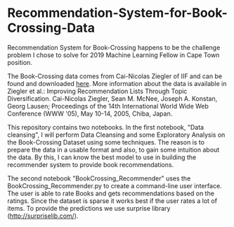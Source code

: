 # Recommendation-System-for-Book-Crossing-Data
Recommendation System for Book-Crossing happens to be the challenge problem I chose to solve for 2019 Machine Learning Fellow in Cape Town position. 

The Book-Crossing data comes from Cai-Nicolas Ziegler of IIF and can be found and downloaded <a href="http://www2.informatik.uni-freiburg.de/~cziegler/BX/">here</a>.  More information about the data is available in Ziegler et al.:  Improving Recommendation Lists Through Topic Diversification. Cai-Nicolas Ziegler, Sean M. McNee, Joseph A. Konstan, Georg Lausen; Proceedings of the 14th International World Wide Web Conference (WWW '05), May 10-14, 2005, Chiba, Japan.

This repository contains two notebooks. In the first notebook, "Data cleansing", I will perform Data Cleansing and some Exploratory Analysis on the Book-Crossing Dataset using some techniques. The reason is to prepare the data in a usable format and also, to gain some intuition about the data. By this, I can know the best model to use in building the recommender system to provide book recommendations. 

The second notebook "BookCrossing_Recommender" uses the BookCrossing_Recommender.py to create a command-line user interface. The user is able to rate Books and gets recommendations based on the ratings. Since the dataset is sparse it works best if the user rates a lot of items. To provide the predictions we use surprise library (http://surpriselib.com/).

